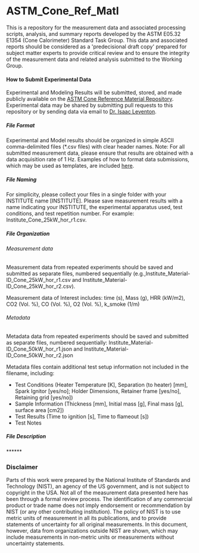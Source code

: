 # ASTM_Cone_Ref_Matl
This is a repository for the measurement data and associated processing scripts, analysis, and summary reports developed by the ASTM E05.32 E1354 (Cone Calorimeter) Standard Task Group. This data and associated reports should be considered as a 'predecisional draft copy' prepared for subject matter experts to provide critical review and to ensure the integrity of the measurement data and related analysis submitted to the Working Group.

#### How to Submit Experimental Data

Experimental and Modeling Results will be submitted, stored, and made publicly available on the [ASTM Cone Reference Material Repository](https://github.com/NIST-FRG/ASTM_Cone_Ref_Matl/). Experimental data may be shared by submitting pull requests to this repository or by sending data via email to [Dr. Isaac Leventon](mailto:Isaac.Leventon@NIST.gov).

##### File Format 
Experimental and Model results should be organized in simple ASCII comma-delimited files (*.csv files) with clear header names.  Note: For all submitted measurement data, please ensure that results are obtained with a data acquisition rate of 1 Hz. Examples of how to format data submissions, which may be used as templates, are included [here](https://github.com/NIST-FRG/ASTM_Cone_Ref_Matl/DATA).

##### File Naming
For simplicity, please collect your files in a single folder with your INSTITUTE name [INSTITUTE]. Please save measurement results with a name indicating your INSTITUTE, the experimental apparatus used, test conditions, and test repetition number. For example: Institute\_Cone\_25kW\_hor\_r1.csv.  

##### File Organization
###### Measurement data
Measurement data from repeated experiments should be saved and submitted as separate files, numbered sequentially (e.g.,Institute\_Material-ID\_Cone\_25kW\_hor\_r1.csv and Institute\_Material-ID\_Cone\_25kW\_hor\_r2.csv). 

Measurement data of Interest includes:
time (s), Mass (g), HRR (kW/m2), CO2 (Vol. %), CO (Vol. %), O2 (Vol. %), k_smoke (1/m)

###### Metadata
Metadata data from repeated experiments should be saved and submitted as separate files, numbered sequentially: Institute\_Material-ID\_Cone\_50kW\_hor\_r1.json and Institute\_Material-ID\_Cone\_50kW\_hor\_r2.json

Metadata files contain additional test setup information not included in the filename, including: 
* Test Conditions (Heater Temperature [K], Separation (to heater) [mm], Spark Ignitor [yes/no]; Holder Dimensions, Retainer frame [yes/no], Retaining grid [yes/no])
* Sample Information (Thickness [mm], Initial mass [g], Final mass [g], surface area [cm2])
* Test Results (Time to ignition [s], Time to flameout [s])
* Test Notes


##### File Description

\******


### Disclaimer
Parts of this work were prepared by the National Institute of Standards and Technology (NIST), an agency of the US government, and is not subject to copyright in the USA. Not all of the measurement data presented here has been through a formal review process. The identification of any commercial product or trade name does not imply endorsement or recommendation by NIST (or any other contributing institution). The policy of NIST is to use metric units of measurement in all its publications, and to provide statements of uncertainty for all original measurements. In this document, however, data from organizations outside NIST are shown, which may include measurements in non-metric units or measurements without uncertainty statements.
